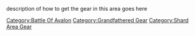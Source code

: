 description of how to get the gear in this area goes here

[Category:Battle Of Avalon](Category:Battle_Of_Avalon "wikilink")
[Category:Grandfathered Gear](Category:Grandfathered_Gear "wikilink")
[Category:Shard Area Gear](Category:Shard_Area_Gear "wikilink")
